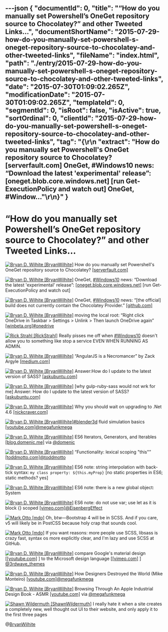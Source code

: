 ---json
{
  "documentId": 0,
  "title": "“How do you manually set Powershell’s OneGet repository source to Chocolatey?” and other Tweeted Links…",
  "documentShortName": "2015-07-29-how-do-you-manually-set-powershell-s-oneget-repository-source-to-chocolatey-and-other-tweeted-links",
  "fileName": "index.html",
  "path": "./entry/2015-07-29-how-do-you-manually-set-powershell-s-oneget-repository-source-to-chocolatey-and-other-tweeted-links",
  "date": "2015-07-30T01:09:02.265Z",
  "modificationDate": "2015-07-30T01:09:02.265Z",
  "templateId": 0,
  "segmentId": 0,
  "isRoot": false,
  "isActive": true,
  "sortOrdinal": 0,
  "clientId": "2015-07-29-how-do-you-manually-set-powershell-s-oneget-repository-source-to-chocolatey-and-other-tweeted-links",
  "tag": "{\r\n  \"extract\": \"How do you manually set Powershell's OneGet repository source to Chocolatey? [serverfault.com]  OneGet, #Windows10 news: “Download the latest 'experimental' release”: [oneget.blob.core.windows.net]  [run Get-ExecutionPolicy and watch out] OneGet, #Window...\"\r\n}"
}
---

# “How do you manually set Powershell’s OneGet repository source to Chocolatey?” and other Tweeted Links…

[<img alt="Bryan D. Wilhite [BryanWilhite]" src="https://songhay.blob.core.windows.net/shared-social-twitter/BryanWilhite.jpeg">](http://songhayblog.azurewebsites.net/ "Bryan D. Wilhite [BryanWilhite]") How do you manually set Powershell's OneGet repository source to Chocolatey? [[serverfault.com]](http://serverfault.com/questions/633576/how-do-you-manually-set-powershells-oneget-repository-source-to-chocolatey?stw=2)

[<img alt="Bryan D. Wilhite [BryanWilhite]" src="https://songhay.blob.core.windows.net/shared-social-twitter/BryanWilhite.jpeg">](http://songhayblog.azurewebsites.net/ "Bryan D. Wilhite [BryanWilhite]") OneGet, [#Windows10](http://search.twitter.com/search?q=%23Windows10) news: “Download the latest 'experimental' release”: [[oneget.blob.core.windows.net]](https://oneget.blob.core.windows.net/providers/install-oneget.exe) [run Get-ExecutionPolicy and watch out]

[<img alt="Bryan D. Wilhite [BryanWilhite]" src="https://songhay.blob.core.windows.net/shared-social-twitter/BryanWilhite.jpeg">](http://songhayblog.azurewebsites.net/ "Bryan D. Wilhite [BryanWilhite]") OneGet, [#Windows10](http://search.twitter.com/search?q=%23Windows10) news: “[the official] build does not currently contain the Chocolatey Provider.” [[github.com]](https://github.com/oneget/oneget)

[<img alt="Bryan D. Wilhite [BryanWilhite]" src="https://songhay.blob.core.windows.net/shared-social-twitter/BryanWilhite.jpeg">](http://songhayblog.azurewebsites.net/ "Bryan D. Wilhite [BryanWilhite]") moving the local root: “Right click OneDrive in Taskbar > Settings > Unlink > Then launch OneDrive again” [[winbeta.org]](http://www.winbeta.org/news/how-move-onedrive-folder-another-drive-windows-10-technical-preview)[#onedrive](http://search.twitter.com/search?q=%23onedrive)

[<img alt="Rick Strahl [RickStrahl]" src="https://songhay.blob.core.windows.net/shared-social-twitter/RickStrahl.jpeg">](http://weblog.west-wind.com/ "Rick Strahl [RickStrahl]") Really pisses me off when [#Windows10](http://search.twitter.com/search?q=%23Windows10) doesn't allow you to something like stop a service EVEN WHEN RUNNING AS ADMIN.

[<img alt="Bryan D. Wilhite [BryanWilhite]" src="https://songhay.blob.core.windows.net/shared-social-twitter/BryanWilhite.jpeg">](http://songhayblog.azurewebsites.net/ "Bryan D. Wilhite [BryanWilhite]") “AngularJS is a Necromancer” by Zack Argyle [[medium.com]](https://medium.com/@zackargyle/angularjs-is-a-necromancer-ef458f37255?source=tw-lo_3b10e61ce7e9-1437869026131)

[<img alt="Bryan D. Wilhite [BryanWilhite]" src="https://songhay.blob.core.windows.net/shared-social-twitter/BryanWilhite.jpeg">](http://songhayblog.azurewebsites.net/ "Bryan D. Wilhite [BryanWilhite]") Answer:How do I update to the latest version of SASS? [[askubuntu.com]](http://askubuntu.com/questions/92468/how-do-i-update-to-the-latest-version-of-sass/92471?stw=2#92471)

[<img alt="Bryan D. Wilhite [BryanWilhite]" src="https://songhay.blob.core.windows.net/shared-social-twitter/BryanWilhite.jpeg">](http://songhayblog.azurewebsites.net/ "Bryan D. Wilhite [BryanWilhite]") [why gulp-ruby-sass would not wrk for me] Answer: How do I update to the latest version of SASS? [[askubuntu.com]](http://askubuntu.com/questions/92468/how-do-i-update-to-the-latest-version-of-sass/92471?stw=2#92471)

[<img alt="Bryan D. Wilhite [BryanWilhite]" src="https://songhay.blob.core.windows.net/shared-social-twitter/BryanWilhite.jpeg">](http://songhayblog.azurewebsites.net/ "Bryan D. Wilhite [BryanWilhite]") Why you should wait on upgrading to .Net 4.6 [[nickcraver.com]](http://nickcraver.com/blog/2015/07/27/why-you-should-wait-on-dotnet-46/)

[<img alt="Bryan D. Wilhite [BryanWilhite]" src="https://songhay.blob.core.windows.net/shared-social-twitter/BryanWilhite.jpeg">](http://songhayblog.azurewebsites.net/ "Bryan D. Wilhite [BryanWilhite]")[#blender3d](http://search.twitter.com/search?q=%23blender3d) fluid simulation basics [[youtube.com]](https://www.youtube.com/watch?v=b5z70HT6kDw)[@megafunkmega](http://twitter.com/megafunkmega)

[<img alt="Bryan D. Wilhite [BryanWilhite]" src="https://songhay.blob.core.windows.net/shared-social-twitter/BryanWilhite.jpeg">](http://songhayblog.azurewebsites.net/ "Bryan D. Wilhite [BryanWilhite]") ES6 Iterators, Generators, and Iterables [[blog.domenic.me]](https://blog.domenic.me/es6-iterators-generators-and-iterables/) via [@domenic](http://twitter.com/domenic)

[<img alt="Bryan D. Wilhite [BryanWilhite]" src="https://songhay.blob.core.windows.net/shared-social-twitter/BryanWilhite.jpeg">](http://songhayblog.azurewebsites.net/ "Bryan D. Wilhite [BryanWilhite]") “Functionality: lexical scoping "this"” [[toddmotto.com]](http://toddmotto.com/es6-arrow-functions-syntaxes-and-lexical-scoping/)[@toddmotto](http://twitter.com/toddmotto)

[<img alt="Bryan D. Wilhite [BryanWilhite]" src="https://songhay.blob.core.windows.net/shared-social-twitter/BryanWilhite.jpeg">](http://songhayblog.azurewebsites.net/ "Bryan D. Wilhite [BryanWilhite]") ES6 note: string interpolation with back-tick syntax: `my class property: ${this.myProp}` [no static properties in ES6; static methods? yes]

[<img alt="Bryan D. Wilhite [BryanWilhite]" src="https://songhay.blob.core.windows.net/shared-social-twitter/BryanWilhite.jpeg">](http://songhayblog.azurewebsites.net/ "Bryan D. Wilhite [BryanWilhite]") ES6 note: there is a new global object: System

[<img alt="Bryan D. Wilhite [BryanWilhite]" src="https://songhay.blob.core.windows.net/shared-social-twitter/BryanWilhite.jpeg">](http://songhayblog.azurewebsites.net/ "Bryan D. Wilhite [BryanWilhite]") ES6 note: do not use var; use let as it is block {} scoped [[vimeo.com]](https://vimeo.com/131191237)[@EisenbergEffect](http://twitter.com/EisenbergEffect)

[<img alt="Mark Otto [mdo]" src="https://songhay.blob.core.windows.net/shared-social-twitter/mdo.jpg">](http://markdotto.com/ "Mark Otto [mdo]") Oh, btw—Bootstrap 4 will be in SCSS. And if you care, v5 will likely be in PostCSS because holy crap that sounds cool.

[<img alt="Mark Otto [mdo]" src="https://songhay.blob.core.windows.net/shared-social-twitter/mdo.jpg">](http://markdotto.com/ "Mark Otto [mdo]") If you want reasons: more people use SCSS, libsass is crazy fast, syntax os more explicitly clear, and I'm lazy and use SCSS at GitHub.

[<img alt="Bryan D. Wilhite [BryanWilhite]" src="https://songhay.blob.core.windows.net/shared-social-twitter/BryanWilhite.jpeg">](http://songhayblog.azurewebsites.net/ "Bryan D. Wilhite [BryanWilhite]") compare Google's material design [[[youtube.com]](https://www.youtube.com/watch?v=dZqzz5lZFvo) ] to the Microsoft design language [[[vimeo.com]](https://vimeo.com/56764845) ] [@3rdwave_themes](http://twitter.com/3rdwave_themes)

[<img alt="Bryan D. Wilhite [BryanWilhite]" src="https://songhay.blob.core.windows.net/shared-social-twitter/BryanWilhite.jpeg">](http://songhayblog.azurewebsites.net/ "Bryan D. Wilhite [BryanWilhite]") How Designers Destroyed the World (Mike Monteiro) [[youtube.com]](https://www.youtube.com/watch?v=J0ucEt-La9w&feature=youtu.be)[@megafunkmega](http://twitter.com/megafunkmega)

[<img alt="Bryan D. Wilhite [BryanWilhite]" src="https://songhay.blob.core.windows.net/shared-social-twitter/BryanWilhite.jpeg">](http://songhayblog.azurewebsites.net/ "Bryan D. Wilhite [BryanWilhite]") Browsing Through An Apple Industrial Design Book - ASMR [[youtube.com]](https://www.youtube.com/watch?v=hv_QA6DezM8&feature=youtu.be) via [@megafunkmega](http://twitter.com/megafunkmega)

[<img alt="Shawn Wildermuth [ShawnWildermuth]" src="https://songhay.blob.core.windows.net/shared-social-twitter/ShawnWildermuth.jpg">](http://wildermuth.com/ "Shawn Wildermuth [ShawnWildermuth]") I really hate it when a site creates a completely new, well thought out UI to their website, and only apply it to the first three pages

@[BryanWilhite](https://twitter.com/BryanWilhite)
